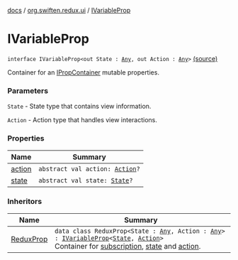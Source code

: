 [docs](../../index.md) / [org.swiften.redux.ui](../index.md) / [IVariableProp](./index.md)

# IVariableProp

`interface IVariableProp<out State : `[`Any`](https://kotlinlang.org/api/latest/jvm/stdlib/kotlin/-any/index.html)`, out Action : `[`Any`](https://kotlinlang.org/api/latest/jvm/stdlib/kotlin/-any/index.html)`>` [(source)](https://github.com/protoman92/KotlinRedux/tree/master/common/common-ui/src/main/kotlin/org/swiften/redux/ui/Props.kt#L16)

Container for an [IPropContainer](../-i-prop-container/index.md) mutable properties.

### Parameters

`State` - State type that contains view information.

`Action` - Action type that handles view interactions.

### Properties

| Name | Summary |
|---|---|
| [action](action.md) | `abstract val action: `[`Action`](index.md#Action)`?` |
| [state](state.md) | `abstract val state: `[`State`](index.md#State)`?` |

### Inheritors

| Name | Summary |
|---|---|
| [ReduxProp](../-redux-prop/index.md) | `data class ReduxProp<State : `[`Any`](https://kotlinlang.org/api/latest/jvm/stdlib/kotlin/-any/index.html)`, Action : `[`Any`](https://kotlinlang.org/api/latest/jvm/stdlib/kotlin/-any/index.html)`> : `[`IVariableProp`](./index.md)`<`[`State`](../-redux-prop/index.md#State)`, `[`Action`](../-redux-prop/index.md#Action)`>`<br>Container for [subscription](../-redux-prop/subscription.md), [state](../-redux-prop/state.md) and [action](../-redux-prop/action.md). |

